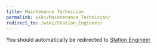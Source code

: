 ```yaml
---
title: Maintenance Technician
permalink: wiki/Maintenance_Technician/
redirect_to: /wiki/Station_Engineer/
---
```


You should automatically be redirected to [Station Engineer](/wiki/Station_Engineer/)
